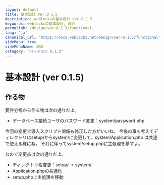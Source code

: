 ```yaml
---
layout: default
title: 基本設計 Ver.0.1.5
description: weblocksの基本設計 Ver.0.1.5
keywords: weblocksの基本設計, 設計
permalink: /design/ver-0.1.5/functional
lang: 'ja'
canonical_url: 'https://docs.weblocks.net/design/ver-0.1.5/functional'
sideMenu: true
sideMenuName: 設計
category: "バージョン 0.1.5"
---
```

<div class="container-fluid">
  <div class="row">
    <div class="col">
      <h1>基本設計 (ver 0.1.5)</h1>
    </div>
  </div>
  <div class="row">
    <div class="col-12">
      <h2>作る物</h2>
      <p>
        要件分析から作る物は次の通りだよ。
        <ul>
          <li>データベース接続ユーザのパスワード変更：system/password.php</li>
        </ul>
      </p>
      <p>
        今回の変更で導入スクリプト関係も修正した方がいいね。
        今後の事も考えてディレクトリはsetup/からsystem/に変更して、system/Application.php
        は共通で使える様にね。
        それに伴ってsystem/setup.phpに主処理を移すよ。
      </p>
      <p>
        なので変更点は次の通りだよ。
        <ul>
          <li>ディレクトリ名変更：setup/ -> system/</li>
          <li>Application.phpの共通化</li>
          <li>setup.phpに主処理を移動</li>
        </ul>
      </p>
    </div>
  </div>
</div>
